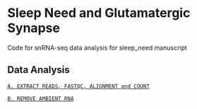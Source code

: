 # Sleep Need and Glutamatergic Synapse
Code for snRNA-seq data analysis for sleep_need manuscript

## Data Analysis
[`A. EXTRACT READS, FASTQC, ALIGNMENT and COUNT`](A_CellRanger.md)

[`B. REMOVE AMBIENT RNA`](B_CellBender.md)
